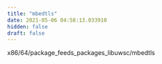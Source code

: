 ```yaml
---
title: "mbedtls"
date: 2021-05-06 04:58:13.033910
hidden: false
draft: false
---
```


x86/64/package_feeds_packages_libuwsc/mbedtls

